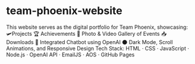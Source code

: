 # team-phoenix-website
This website serves as the digital portfolio for Team Phoenix, showcasing:  🛩️Projects  🏆 Achievements  📸 Photo &amp; Video Gallery of Events 📥 Downloads   💬 Integrated Chatbot using OpenAI  🌑 Dark Mode, Scroll Animations, and Responsive Design Tech Stack: HTML · CSS · JavaScript · Node.js · OpenAI API · EmailJS · AOS · GitHub Pages
